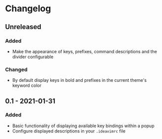 # Changelog

## Unreleased

### Added

- Make the appearance of keys, prefixes, command descriptions and the divider configurable

### Changed

- By default display keys in bold and prefixes in the current theme's keyword color

## 0.1 - 2021-01-31

### Added

- Basic functionality of displaying available key bindings within a popup
- Configure displayed descriptions in your `.ideavimrc` file
